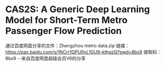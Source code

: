 # CAS2S: A Generic Deep Learning Model for Short-Term Metro Passenger Flow Prediction




通过百度网盘分享的文件：Zhengzhou metro data.zip
链接：https://pan.baidu.com/s/1NCrr1QPU9yL1GU9-kthgzQ?pwd=8bx9 
提取码：8bx9 
--来自百度网盘超级会员V6的分享